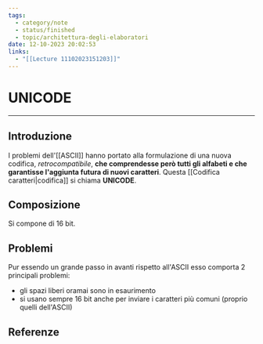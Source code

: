 ```yaml
---
tags:
  - category/note
  - status/finished
  - topic/architettura-degli-elaboratori
date: 12-10-2023 20:02:53
links:
  - "[[Lecture 11102023151203]]"
---
```

# UNICODE
---
## Introduzione
I problemi dell'[[ASCII]] hanno portato alla formulazione di una nuova codifica, _retrocompatibile_, **che comprendesse però tutti gli alfabeti e che garantisse l'aggiunta futura di nuovi caratteri**. Questa [[Codifica caratteri|codifica]] si chiama **UNICODE**.

## Composizione
Si compone di 16 bit.

## Problemi
Pur essendo un grande passo in avanti rispetto all'ASCII esso comporta 2 principali problemi:
- gli spazi liberi oramai sono in esaurimento
- si usano sempre 16 bit anche per inviare i caratteri più comuni (proprio quelli dell'ASCII)

## Referenze